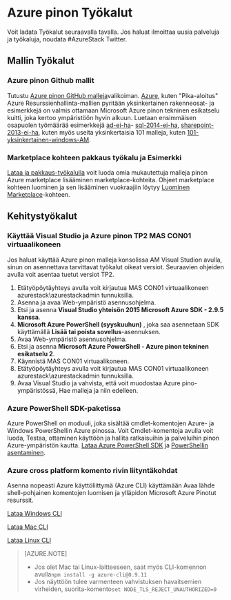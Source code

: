 <properties
    pageTitle="Työkalut ja PaaS palvelut Azure pinon | Microsoft Azure"
    description="Opettele PaaS services Azure Pinotut käytön aloittaminen."
    services="azure-stack"
    documentationCenter=""
    authors="ErikjeMS"
    manager="byronr"
    editor=""/>

<tags
    ms.service="multiple"
    ms.workload="na"
    ms.tgt_pltfrm="na"
    ms.devlang="na"
    ms.topic="article"
    ms.date="09/26/2016"
    ms.author="erikje"/>

# <a name="tools-for-azure-stack"></a>Azure pinon Työkalut

Voit ladata Työkalut seuraavalla tavalla. Jos haluat ilmoittaa uusia palveluja ja työkaluja, noudata #AzureStack Twitter.

## <a name="template-tools"></a>Mallin Työkalut

### <a name="azure-stack-github-templates"></a>Azure pinon Github mallit
Tutustu [Azure pinon GitHub malleja](https://github.com/Azure/AzureStack-QuickStart-Templates)valikoiman. [Azure](https://github.com/Azure/azure-quickstart-templates), kuten "Pika-aloitus" Azure Resurssienhallinta-mallien pyritään yksinkertainen rakenneosat- ja esimerkkejä on valmis ottamaan Microsoft Azure pinon tekninen esikatselu kuitti, joka kertoo ympäristöön hyvin alkuun. Luetaan ensimmäisen osapuolen työmäärää esimerkkejä [ad-ei-ha](https://github.com/Azure/AzureStack-QuickStart-Templates/tree/master/ad-non-ha)- [sql-2014-ei-ha](https://github.com/Azure/AzureStack-QuickStart-Templates/tree/master/sql-2014-non-ha), [sharepoint-2013-ei-ha](https://github.com/Azure/AzureStack-QuickStart-Templates/tree/master/sharepoint-2013-non-ha), kuten myös useita yksinkertaisia 101 malleja, kuten [101-yksinkertainen-windows-AM](https://github.com/Azure/AzureStack-QuickStart-Templates/tree/master/101-simple-windows-vm).


### <a name="marketplace-item-packaging-tool-and-sample"></a>Marketplace kohteen pakkaus työkalu ja Esimerkki
[Lataa ja pakkaus-työkalulla](http://www.aka.ms/azurestackmarketplaceitem) voit luoda omia mukautettuja malleja pinon Azure marketplace lisääminen marketplace-kohteita. Ohjeet marketplace kohteen luominen ja sen lisääminen vuokraajiin löytyy [Luominen Marketplace](azure-stack-create-and-publish-marketplace-item.md)-kohteen.

## <a name="developer-tools"></a>Kehitystyökalut


### <a name="use-visual-studio-and-azure-stack-tp2-on-the-mas-con01-virtual-machine"></a>Käyttää Visual Studio ja Azure pinon TP2 MAS CON01 virtuaalikoneen
Jos haluat käyttää Azure pinon malleja konsolissa AM Visual Studion avulla, sinun on asennettava tarvittavat työkalut oikeat versiot. Seuraavien ohjeiden avulla voit asentaa tuetut versiot TP2.

1. Etätyöpöytäyhteys avulla voit kirjautua MAS CON01 virtuaalikoneen azurestack\azurestackadmin tunnuksilla.
2. Asenna ja avaa Web-ympäristö asennusohjelma.
3. Etsi ja asenna **Visual Studio yhteisön 2015 Microsoft Azure SDK - 2.9.5 kanssa**.
4. **Microsoft Azure PowerShell (syyskuuhun)** , joka saa asennetaan SDK käyttämällä **Lisää tai poista sovellus**-asennuksen.
5. Avaa Web-ympäristö asennusohjelma.
6. Etsi ja asenna **Microsoft Azure PowerShell - Azure pinon tekninen esikatselu 2**. 
7. Käynnistä MAS CON01 virtuaalikoneen.
8. Etätyöpöytäyhteys avulla voit kirjautua MAS CON01 virtuaalikoneen azurestack\azurestackadmin tunnuksilla.
9. Avaa Visual Studio ja vahvista, että voit muodostaa Azure pino-ympäristössä, Hae malleja ja niin edelleen. 

### <a name="azure-powershell-sdk"></a>Azure PowerShell SDK-paketissa
Azure PowerShell on moduuli, joka sisältää cmdlet-komentojen Azure- ja Windows PowerShellin Azure pinossa. Voit Cmdlet-komentoja avulla voit luoda, Testaa, ottaminen käyttöön ja hallita ratkaisuihin ja palveluihin pinon Azure-ympäristön kautta.
[Lataa Azure PowerShell SDK](http://aka.ms/azStackPsh) ja [PowerShellin asentaminen](azure-stack-connect-powershell.md).

### <a name="azure-cross-platform-command-line-interfaces"></a>Azure cross platform komento rivin liityntäkohdat
Asenna nopeasti Azure käyttöliittymä (Azure CLI) käyttämään Avaa lähde shell-pohjainen komentojen luomisen ja ylläpidon Microsoft Azure Pinotut resurssit.

[Lataa Windows CLI](http://aka.ms/azstack-windows-cli)

[Lataa Mac CLI](http://aka.ms/azstack-linux-cli)

[Lataa Linux CLI](http://aka.ms/azstack-mac-cli)

>[AZURE.NOTE]
>
> + Jos olet Mac tai Linux-laitteeseen, saat myös CLI-komennon avulla`npm install -g azure-cli@0.9.11`</br>
> + Jos näyttöön tulee varmenteen vahvistuksen havaitsemien virheiden, suorita-komento`set NODE_TLS_REJECT_UNAUTHORIZED=0`
